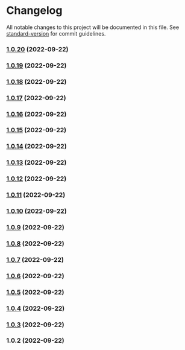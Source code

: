# Changelog

All notable changes to this project will be documented in this file. See [standard-version](https://github.com/conventional-changelog/standard-version) for commit guidelines.

### [1.0.20](https://github.com/them-codes/either/compare/v1.0.19...v1.0.20) (2022-09-22)

### [1.0.19](https://github.com/them-codes/either/compare/v1.0.18...v1.0.19) (2022-09-22)

### [1.0.18](https://github.com/them-codes/either/compare/v1.0.17...v1.0.18) (2022-09-22)

### [1.0.17](https://github.com/them-codes/either/compare/v1.0.16...v1.0.17) (2022-09-22)

### [1.0.16](https://github.com/them-codes/either/compare/v1.0.15...v1.0.16) (2022-09-22)

### [1.0.15](https://github.com/them-codes/either/compare/v1.0.14...v1.0.15) (2022-09-22)

### [1.0.14](https://github.com/them-codes/either/compare/v1.0.13...v1.0.14) (2022-09-22)

### [1.0.13](https://github.com/them-codes/either/compare/v1.0.12...v1.0.13) (2022-09-22)

### [1.0.12](https://github.com/them-codes/either/compare/v1.0.11...v1.0.12) (2022-09-22)

### [1.0.11](https://github.com/them-codes/either/compare/v1.0.10...v1.0.11) (2022-09-22)

### [1.0.10](https://github.com/them-codes/either/compare/v1.0.9...v1.0.10) (2022-09-22)

### [1.0.9](https://github.com/them-codes/either/compare/v1.0.8...v1.0.9) (2022-09-22)

### [1.0.8](https://github.com/them-codes/either/compare/v1.0.7...v1.0.8) (2022-09-22)

### [1.0.7](https://github.com/them-codes/either/compare/v1.0.6...v1.0.7) (2022-09-22)

### [1.0.6](https://github.com/them-codes/either/compare/v1.0.5...v1.0.6) (2022-09-22)

### [1.0.5](https://github.com/them-codes/either/compare/v1.0.4...v1.0.5) (2022-09-22)

### [1.0.4](https://github.com/them-codes/either/compare/v1.0.3...v1.0.4) (2022-09-22)

### [1.0.3](https://github.com/them-codes/either/compare/v1.0.2...v1.0.3) (2022-09-22)

### 1.0.2 (2022-09-22)
